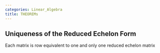 ```yaml
---
categories: Linear_Algebra
title: THEOREMs
---
```


## Uniqueness of the Reduced Echelon Form
Each matrix is row equivalent to one and only one reduced echelon matrix